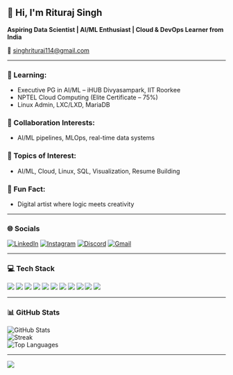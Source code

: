 ## 👋 Hi, I'm Rituraj Singh  
**Aspiring Data Scientist | AI/ML Enthusiast | Cloud & DevOps Learner from India**

📩 [singhrituraj114@gmail.com](mailto:singhrituraj114@gmail.com)

---

### 🧠 Learning:
- Executive PG in AI/ML – iHUB Divyasampark, IIT Roorkee  
- NPTEL Cloud Computing (Elite Certificate – 75%)  
- Linux Admin, LXC/LXD, MariaDB  

### 🤝 Collaboration Interests:
- AI/ML pipelines, MLOps, real-time data systems  

### 💬 Topics of Interest:
- AI/ML, Cloud, Linux, SQL, Visualization, Resume Building  

### 🎨 Fun Fact:
- Digital artist where logic meets creativity  

---

### 🌐 Socials
[![LinkedIn](https://img.shields.io/badge/LinkedIn-0077B5?style=flat&logo=linkedin&logoColor=white)](https://www.linkedin.com/in/rituraj-singh-4b6684273/)
[![Instagram](https://img.shields.io/badge/Instagram-E4405F?style=flat&logo=instagram&logoColor=white)](https://www.instagram.com/riturajsingh_114/)
[![Discord](https://img.shields.io/badge/Discord-5865F2?style=flat&logo=discord&logoColor=white)](https://discordapp.com/users/671877752647057460)
[![Gmail](https://img.shields.io/badge/Gmail-D14836?style=flat&logo=gmail&logoColor=white)](mailto:singhrituraj114@gmail.com)

---

### 💻 Tech Stack  
<p align="left">
  <img src="https://img.shields.io/badge/Python-3670A0?style=flat&logo=python&logoColor=ffdd54"/>
  <img src="https://img.shields.io/badge/MySQL-4479A1?style=flat&logo=mysql&logoColor=white"/>
  <img src="https://img.shields.io/badge/C++-00599C?style=flat&logo=c%2B%2B&logoColor=white"/>
  <img src="https://img.shields.io/badge/TensorFlow-FF6F00?style=flat&logo=tensorflow&logoColor=white"/>
  <img src="https://img.shields.io/badge/PyTorch-EE4C2C?style=flat&logo=pytorch&logoColor=white"/>
  <img src="https://img.shields.io/badge/Pandas-150458?style=flat&logo=pandas&logoColor=white"/>
  <img src="https://img.shields.io/badge/NumPy-013243?style=flat&logo=numpy&logoColor=white"/>
  <img src="https://img.shields.io/badge/scikit--learn-F7931E?style=flat&logo=scikit-learn&logoColor=white"/>
  <img src="https://img.shields.io/badge/Matplotlib-ffffff?style=flat&logo=matplotlib&logoColor=black"/>
  <img src="https://img.shields.io/badge/Docker-2496ED?style=flat&logo=docker&logoColor=white"/>
  <img src="https://img.shields.io/badge/Power_BI-F2C811?style=flat&logo=powerbi&logoColor=black"/>
</p>

---

### 📊 GitHub Stats  
![GitHub Stats](https://github-readme-stats.vercel.app/api?username=Singhrituraj114&theme=github_dark&hide_border=true)  
![Streak](https://github-readme-streak-stats.herokuapp.com?user=Singhrituraj114&theme=github-dark&hide_border=true)  
![Top Languages](https://github-readme-stats.vercel.app/api/top-langs/?username=Singhrituraj114&layout=compact&theme=github_dark&hide_border=true)

---

[![](https://visitcount.itsvg.in/api?id=Singhrituraj114&icon=0&color=0)](https://visitcount.itsvg.in)

<!-- Optimized by ChatGPT -->
